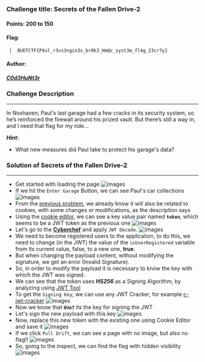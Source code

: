 ### Challenge title: Secrets of the Fallen Drive-2

#### Points: 200 to 150

#### Flag:

```
 |  BUETCTF{P4ul_r3vs3ngin3s_br0k3_Hm@c_syst3m_fl4g_23cr7y}
```

#### Author: 
##### [C0d3HuNt3r](https://github.com/Shehabul-Islam-Sawraz)

### Challenge Description

---

In Noxhaven, Paul's last garage had a few cracks in its security system, so he’s reinforced the firewall around his prized vault. But there’s still a way in, and I need that flag for my ride...

***Hint:*** 
- What new measures did Paul take to protect his garage's data?

### Solution of Secrets of the Fallen Drive-2

---

- Get started with loading the page
![images](./images/1.PNG)
- If we hit the `Enter Garage` Button, we can see Paul's car collections
![images](./images/2.PNG)
- From the [previous problem](../Secrets%20of%20the%20Fallen%20Drive/), we already know it will also be related to cookies, with some changes or modifications, as the description says
- Using the [cookie editor](https://chromewebstore.google.com/detail/cookie-editor/hlkenndednhfkekhgcdicdfddnkalmdm?hl=en), we can see a key value pair named **`token`**, which seems to be a JWT token as the previous one
![images](./images/3.PNG)
- Let's go to the [**Cyberchef**](https://gchq.github.io/CyberChef/) and apply `JWT Decode`.
![images](./images/4.PNG)
- We need to become registered users to the application, to do this, we need to change (in the JWT) the value of the `isUserRegistered` variable from its current value, false, to a new one, **true**.
- But when changing the payload content, without modifying the signature, we get an error (Invalid Signature). 
- So, in order to modify the payload it is necessary to know the key with which the JWT was signed.
- We can see that the token uses ***HS256*** as a Signing Algorithm, by analyzing using [JWT Tool](https://github.com/ticarpi/jwt_tool)
- To get the `Signing Key`, we can use any JWT Cracker, for example [c-jwt-cracker](https://github.com/brendan-rius/c-jwt-cracker) 
![images](./images/5.PNG)
- Now we know that **`6Ue7`** its the key for signing the JWT
- Let's sign the new payload with this key
![images](./images/6.PNG)
- Now, replace this new token with the existing one using Cookie Editor and save it
![images](./images/7.PNG)
- If we click `Pull Drift`, we can see a page with no image, but also no flag!!
![images](./images/8.PNG)
- So, going to the inspect, we can find the flag with hidden visibility
![images](./images/9.PNG)



